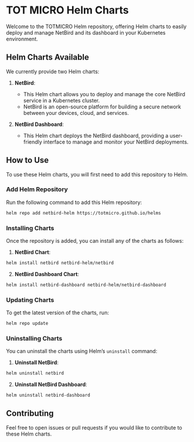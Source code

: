 # TOT MICRO Helm Charts

Welcome to the TOTMICRO Helm repository, offering Helm charts to easily deploy and manage NetBird and its dashboard in your Kubernetes environment.

## Helm Charts Available

We currently provide two Helm charts:

1. **NetBird**:
   - This Helm chart allows you to deploy and manage the core NetBird service in a Kubernetes cluster.
   - NetBird is an open-source platform for building a secure network between your devices, cloud, and services.

2. **NetBird Dashboard**:
   - This Helm chart deploys the NetBird dashboard, providing a user-friendly interface to manage and monitor your NetBird deployments.

## How to Use

To use these Helm charts, you will first need to add this repository to Helm.

### Add Helm Repository

Run the following command to add this Helm repository:

```bash
helm repo add netbird-helm https://totmicro.github.io/helms
```

### Installing Charts

Once the repository is added, you can install any of the charts as follows:

1. **NetBird Chart**:

```bash
helm install netbird netbird-helm/netbird
```

2. **NetBird Dashboard Chart**:

```bash
helm install netbird-dashboard netbird-helm/netbird-dashboard
```

### Updating Charts

To get the latest version of the charts, run:

```bash
helm repo update
```

### Uninstalling Charts

You can uninstall the charts using Helm’s `uninstall` command:

1. **Uninstall NetBird**:

```bash
helm uninstall netbird
```

2. **Uninstall NetBird Dashboard**:

```bash
helm uninstall netbird-dashboard
```

## Contributing

Feel free to open issues or pull requests if you would like to contribute to these Helm charts.

